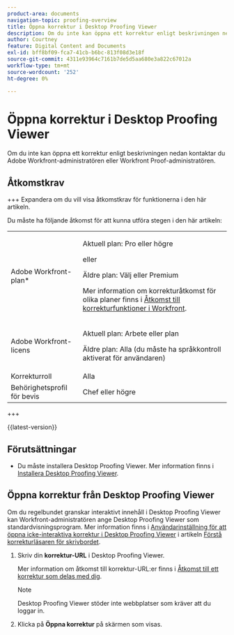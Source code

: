 ```yaml
---
product-area: documents
navigation-topic: proofing-overview
title: Öppna korrektur i Desktop Proofing Viewer
description: Om du inte kan öppna ett korrektur enligt beskrivningen nedan kontaktar du Adobe Workfront-administratören eller Workfront Proof-administratören.
author: Courtney
feature: Digital Content and Documents
exl-id: bff8bf09-fca7-41cb-b6bc-813f08d3e18f
source-git-commit: 4311e93964c7161b7de5d5aa680e3a822c67012a
workflow-type: tm+mt
source-wordcount: '252'
ht-degree: 0%

---
```


# Öppna korrektur i Desktop Proofing Viewer

Om du inte kan öppna ett korrektur enligt beskrivningen nedan kontaktar du Adobe Workfront-administratören eller Workfront Proof-administratören.

## Åtkomstkrav

+++ Expandera om du vill visa åtkomstkrav för funktionerna i den här artikeln.

Du måste ha följande åtkomst för att kunna utföra stegen i den här artikeln:

<table style="table-layout:auto"> 
 <col> 
 <col> 
 <tbody> 
  <tr> 
   <td role="rowheader">Adobe Workfront-plan*</td> 
   <td> <p>Aktuell plan: Pro eller högre</p> <p>eller</p> <p>Äldre plan: Välj eller Premium</p> <p>Mer information om korrekturåtkomst för olika planer finns i <a href="/help/quicksilver/administration-and-setup/manage-workfront/configure-proofing/access-to-proofing-functionality.md" class="MCXref xref">Åtkomst till korrekturfunktioner i Workfront</a>.</p> </td> 
  </tr> 
  <tr> 
   <td role="rowheader">Adobe Workfront-licens</td> 
   <td> <p>Aktuell plan: Arbete eller plan</p> <p>Äldre plan: Alla (du måste ha språkkontroll aktiverat för användaren)</p> </td> 
  </tr> 
  <tr> 
   <td role="rowheader">Korrekturroll</td> 
   <td>Alla</td> 
  </tr> 
  <tr> 
   <td role="rowheader">Behörighetsprofil för bevis </td> 
   <td>Chef eller högre</td> 
  </tr> 
 </tbody> 
</table>

+++

{{latest-version}}

## Förutsättningar

* Du måste installera Desktop Proofing Viewer. Mer information finns i [Installera Desktop Proofing Viewer](../../../review-and-approve-work/proofing/use-the-desktop-proofing-viewer/installing-desktop-proofing-viewer.md).

## Öppna korrektur från Desktop Proofing Viewer

Om du regelbundet granskar interaktivt innehåll i Desktop Proofing Viewer kan Workfront-administratören ange Desktop Proofing Viewer som standardvisningsprogram. Mer information finns i [Användarinställning för att öppna icke-interaktiva korrektur i Desktop Proofing Viewer](../../../workfront-proof/wp-work-proofsfiles/review-proofs-dpv/destop-proofing-viewer.md#user-setting-for-launching-non-interactive-proofs) i artikeln [Förstå korrekturläsaren för skrivbordet](../../../workfront-proof/wp-work-proofsfiles/review-proofs-dpv/destop-proofing-viewer.md).

1. Skriv din **korrektur-URL** i Desktop Proofing Viewer.

   Mer information om åtkomst till korrektur-URL:er finns i [Åtkomst till ett korrektur som delas med dig](../../../workfront-proof/wp-work-proofsfiles/share-proofs-and-files/access-proofs-shared-with-you.md).

   >[!NOTE]
   >
   >Desktop Proofing Viewer stöder inte webbplatser som kräver att du loggar in.

1. Klicka på **Öppna korrektur** på skärmen som visas. 
